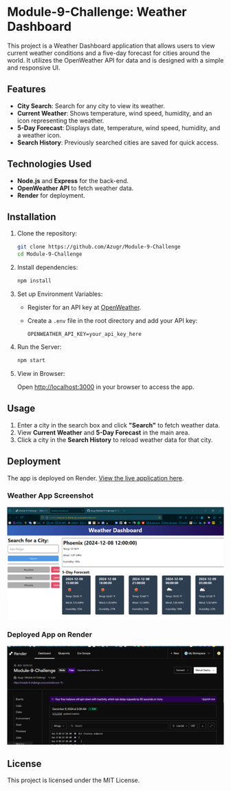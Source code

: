 # Module-9-Challenge: Weather Dashboard

This project is a Weather Dashboard application that allows users to view current weather conditions and a five-day forecast for cities around the world. It utilizes the OpenWeather API for data and is designed with a simple and responsive UI.

## Features

- **City Search**: Search for any city to view its weather.
- **Current Weather**: Shows temperature, wind speed, humidity, and an icon representing the weather.
- **5-Day Forecast**: Displays date, temperature, wind speed, humidity, and a weather icon.
- **Search History**: Previously searched cities are saved for quick access.

## Technologies Used

- **Node.js** and **Express** for the back-end.
- **OpenWeather API** to fetch weather data.
- **Render** for deployment.

## Installation

1. Clone the repository:

    ```bash
    git clone https://github.com/Azugr/Module-9-Challenge
    cd Module-9-Challenge
    ```

2. Install dependencies:

    ```bash
    npm install
    ```

3. Set up Environment Variables:

    - Register for an API key at [OpenWeather](https://openweathermap.org/).
    - Create a `.env` file in the root directory and add your API key:

      ```plaintext
      OPENWEATHER_API_KEY=your_api_key_here
      ```

4. Run the Server:

    ```bash
    npm start
    ```

5. View in Browser:

    Open [http://localhost:3000](http://localhost:3000) in your browser to access the app.

## Usage

1. Enter a city in the search box and click **"Search"** to fetch weather data.
2. View **Current Weather** and **5-Day Forecast** in the main area.
3. Click a city in the **Search History** to reload weather data for that city.

## Deployment

The app is deployed on Render. [View the live application here](https://module-9-challenge-yvco.onrender.com/).

### Weather App Screenshot

![Weather App Screenshot](assets/images/Weather%20app.png)

### Deployed App on Render

![Render Screenshot](assets/images/Render.png)

## License

This project is licensed under the MIT License.
